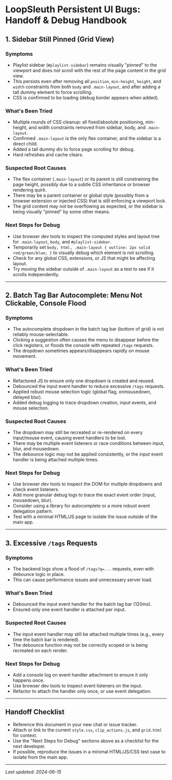 # LoopSleuth Persistent UI Bugs: Handoff & Debug Handbook

## 1. Sidebar Still Pinned (Grid View)

### Symptoms
- Playlist sidebar (`#playlist-sidebar`) remains visually "pinned" to the viewport and does not scroll with the rest of the page content in the grid view.
- This persists even after removing all `position`, `min-height`, `height`, and `width` constraints from both `body` and `.main-layout`, and after adding a tall dummy element to force scrolling.
- CSS is confirmed to be loading (debug border appears when added).

### What's Been Tried
- Multiple rounds of CSS cleanup: all fixed/absolute positioning, min-height, and width constraints removed from sidebar, body, and `.main-layout`.
- Confirmed `.main-layout` is the only flex container, and the sidebar is a direct child.
- Added a tall dummy div to force page scrolling for debug.
- Hard refreshes and cache clears.

### Suspected Root Causes
- The flex container (`.main-layout`) or its parent is still constraining the page height, possibly due to a subtle CSS inheritance or browser rendering quirk.
- There may be a parent container or global style (possibly from a browser extension or injected CSS) that is still enforcing a viewport lock.
- The grid content may not be overflowing as expected, or the sidebar is being visually "pinned" by some other means.

### Next Steps for Debug
- Use browser dev tools to inspect the computed styles and layout tree for `.main-layout`, `body`, and `#playlist-sidebar`.
- Temporarily set `body, html, .main-layout { outline: 2px solid red/green/blue; }` to visually debug which element is not scrolling.
- Check for any global CSS, extensions, or JS that might be affecting layout.
- Try moving the sidebar outside of `.main-layout` as a test to see if it scrolls independently.

---

## 2. Batch Tag Bar Autocomplete: Menu Not Clickable, Console Flood

### Symptoms
- The autocomplete dropdown in the batch tag bar (bottom of grid) is not reliably mouse-selectable.
- Clicking a suggestion often causes the menu to disappear before the click registers, or floods the console with repeated `/tags` requests.
- The dropdown sometimes appears/disappears rapidly on mouse movement.

### What's Been Tried
- Refactored JS to ensure only one dropdown is created and reused.
- Debounced the input event handler to reduce excessive `/tags` requests.
- Applied robust mouse selection logic (global flag, onmousedown, delayed blur).
- Added debug logging to trace dropdown creation, input events, and mouse selection.

### Suspected Root Causes
- The dropdown may still be recreated or re-rendered on every input/mouse event, causing event handlers to be lost.
- There may be multiple event listeners or race conditions between input, blur, and mousedown.
- The debounce logic may not be applied consistently, or the input event handler is being attached multiple times.

### Next Steps for Debug
- Use browser dev tools to inspect the DOM for multiple dropdowns and check event listeners.
- Add more granular debug logs to trace the exact event order (input, mousedown, blur).
- Consider using a library for autocomplete or a more robust event delegation pattern.
- Test with a minimal HTML/JS page to isolate the issue outside of the main app.

---

## 3. Excessive `/tags` Requests

### Symptoms
- The backend logs show a flood of `/tags?q=...` requests, even with debounce logic in place.
- This can cause performance issues and unnecessary server load.

### What's Been Tried
- Debounced the input event handler for the batch tag bar (120ms).
- Ensured only one event handler is attached per input.

### Suspected Root Causes
- The input event handler may still be attached multiple times (e.g., every time the batch bar is rendered).
- The debounce function may not be correctly scoped or is being recreated on each render.

### Next Steps for Debug
- Add a console log on event handler attachment to ensure it only happens once.
- Use browser dev tools to inspect event listeners on the input.
- Refactor to attach the handler only once, or use event delegation.

---

## Handoff Checklist
- Reference this document in your new chat or issue tracker.
- Attach or link to the current `style.css`, `clip_actions.js`, and `grid.html` for context.
- Use the "Next Steps for Debug" sections above as a checklist for the next developer.
- If possible, reproduce the issues in a minimal HTML/JS/CSS test case to isolate from the main app.

---

_Last updated: 2024-06-15_ 